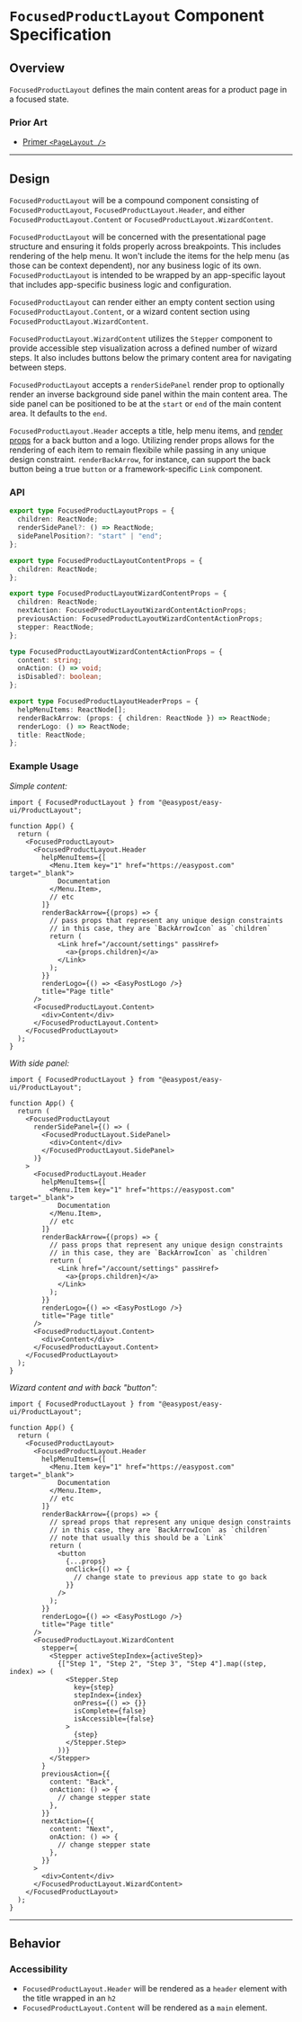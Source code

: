# `FocusedProductLayout` Component Specification

## Overview

`FocusedProductLayout` defines the main content areas for a product page in a focused state.

### Prior Art

- [Primer `<PageLayout />`](https://primer.style/design/components/page-layout/react)

---

## Design

`FocusedProductLayout` will be a compound component consisting of `FocusedProductLayout`, `FocusedProductLayout.Header`, and either `FocusedProductLayout.Content` or `FocusedProductLayout.WizardContent`.

`FocusedProductLayout` will be concerned with the presentational page structure and ensuring it folds properly across breakpoints. This includes rendering of the help menu. It won't include the items for the help menu (as those can be context dependent), nor any business logic of its own. `FocusedProductLayout` is intended to be wrapped by an app-specific layout that includes app-specific business logic and configuration.

`FocusedProductLayout` can render either an empty content section using `FocusedProductLayout.Content`, or a wizard content section using `FocusedProductLayout.WizardContent`.

`FocusedProductLayout.WizardContent` utilizes the `Stepper` component to provide accessible step visualization across a defined number of wizard steps. It also includes buttons below the primary content area for navigating between steps.

`FocusedProductLayout` accepts a `renderSidePanel` render prop to optionally render an inverse background side panel within the main content area. The side panel can be positioned to be at the `start` or `end` of the main content area. It defaults to the `end`.

`FocusedProductLayout.Header` accepts a title, help menu items, and [render props](https://react.dev/reference/react/cloneElement#passing-data-with-a-render-prop) for a back button and a logo. Utilizing render props allows for the rendering of each item to remain flexibile while passing in any unique design constraint. `renderBackArrow`, for instance, can support the back button being a true `button` or a framework-specific `Link` component.

### API

```ts
export type FocusedProductLayoutProps = {
  children: ReactNode;
  renderSidePanel?: () => ReactNode;
  sidePanelPosition?: "start" | "end";
};

export type FocusedProductLayoutContentProps = {
  children: ReactNode;
};

export type FocusedProductLayoutWizardContentProps = {
  children: ReactNode;
  nextAction: FocusedProductLayoutWizardContentActionProps;
  previousAction: FocusedProductLayoutWizardContentActionProps;
  stepper: ReactNode;
};

type FocusedProductLayoutWizardContentActionProps = {
  content: string;
  onAction: () => void;
  isDisabled?: boolean;
};

export type FocusedProductLayoutHeaderProps = {
  helpMenuItems: ReactNode[];
  renderBackArrow: (props: { children: ReactNode }) => ReactNode;
  renderLogo: () => ReactNode;
  title: ReactNode;
};
```

### Example Usage

_Simple content:_

```tsx
import { FocusedProductLayout } from "@easypost/easy-ui/ProductLayout";

function App() {
  return (
    <FocusedProductLayout>
      <FocusedProductLayout.Header
        helpMenuItems={[
          <Menu.Item key="1" href="https://easypost.com" target="_blank">
            Documentation
          </Menu.Item>,
          // etc
        ]}
        renderBackArrow={(props) => {
          // pass props that represent any unique design constraints
          // in this case, they are `BackArrowIcon` as `children`
          return (
            <Link href="/account/settings" passHref>
              <a>{props.children}</a>
            </Link>
          );
        }}
        renderLogo={() => <EasyPostLogo />}
        title="Page title"
      />
      <FocusedProductLayout.Content>
        <div>Content</div>
      </FocusedProductLayout.Content>
    </FocusedProductLayout>
  );
}
```

_With side panel:_

```tsx
import { FocusedProductLayout } from "@easypost/easy-ui/ProductLayout";

function App() {
  return (
    <FocusedProductLayout
      renderSidePanel={() => (
        <FocusedProductLayout.SidePanel>
          <div>Content</div>
        </FocusedProductLayout.SidePanel>
      )}
    >
      <FocusedProductLayout.Header
        helpMenuItems={[
          <Menu.Item key="1" href="https://easypost.com" target="_blank">
            Documentation
          </Menu.Item>,
          // etc
        ]}
        renderBackArrow={(props) => {
          // pass props that represent any unique design constraints
          // in this case, they are `BackArrowIcon` as `children`
          return (
            <Link href="/account/settings" passHref>
              <a>{props.children}</a>
            </Link>
          );
        }}
        renderLogo={() => <EasyPostLogo />}
        title="Page title"
      />
      <FocusedProductLayout.Content>
        <div>Content</div>
      </FocusedProductLayout.Content>
    </FocusedProductLayout>
  );
}
```

_Wizard content and with back "button":_

```tsx
import { FocusedProductLayout } from "@easypost/easy-ui/ProductLayout";

function App() {
  return (
    <FocusedProductLayout>
      <FocusedProductLayout.Header
        helpMenuItems={[
          <Menu.Item key="1" href="https://easypost.com" target="_blank">
            Documentation
          </Menu.Item>,
          // etc
        ]}
        renderBackArrow={(props) => {
          // spread props that represent any unique design constraints
          // in this case, they are `BackArrowIcon` as `children`
          // note that usually this should be a `Link`
          return (
            <button
              {...props}
              onClick={() => {
                // change state to previous app state to go back
              }}
            />
          );
        }}
        renderLogo={() => <EasyPostLogo />}
        title="Page title"
      />
      <FocusedProductLayout.WizardContent
        stepper={
          <Stepper activeStepIndex={activeStep}>
            {["Step 1", "Step 2", "Step 3", "Step 4"].map((step, index) => (
              <Stepper.Step
                key={step}
                stepIndex={index}
                onPress={() => {}}
                isComplete={false}
                isAccessible={false}
              >
                {step}
              </Stepper.Step>
            ))}
          </Stepper>
        }
        previousAction={{
          content: "Back",
          onAction: () => {
            // change stepper state
          },
        }}
        nextAction={{
          content: "Next",
          onAction: () => {
            // change stepper state
          },
        }}
      >
        <div>Content</div>
      </FocusedProductLayout.WizardContent>
    </FocusedProductLayout>
  );
}
```

---

## Behavior

### Accessibility

- `FocusedProductLayout.Header` will be rendered as a `header` element with the title wrapped in an `h2`
- `FocusedProductLayout.Content` will be rendered as a `main` element.
